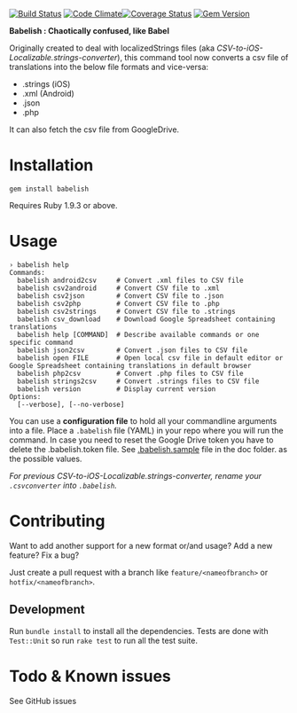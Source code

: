 [![Build Status](https://secure.travis-ci.org/netbe/Babelish.png?branch=master)](http://travis-ci.org/netbe/Babelish)
[![Code Climate](https://codeclimate.com/github/netbe/Babelish.png)](https://codeclimate.com/github/netbe/Babelish)[![Coverage Status](https://coveralls.io/repos/netbe/Babelish/badge.png)](https://coveralls.io/r/netbe/Babelish)
[![Gem Version](https://badge.fury.io/rb/babelish.svg)](http://badge.fury.io/rb/babelish)

**Babelish : Chaotically confused, like Babel**

Originally created to deal with localizedStrings files (aka *CSV-to-iOS-Localizable.strings-converter*), this command tool now converts a csv file of translations into the below file formats and vice-versa:
* .strings (iOS)
* .xml (Android)
* .json
* .php

It can also fetch the csv file from GoogleDrive.

# Installation

`gem install babelish`

Requires Ruby 1.9.3 or above.

# Usage

```
› babelish help
Commands:
  babelish android2csv     # Convert .xml files to CSV file
  babelish csv2android     # Convert CSV file to .xml
  babelish csv2json        # Convert CSV file to .json
  babelish csv2php         # Convert CSV file to .php
  babelish csv2strings     # Convert CSV file to .strings
  babelish csv_download    # Download Google Spreadsheet containing translations
  babelish help [COMMAND]  # Describe available commands or one specific command
  babelish json2csv        # Convert .json files to CSV file
  babelish open FILE       # Open local csv file in default editor or Google Spreadsheet containing translations in default browser
  babelish php2csv         # Convert .php files to CSV file
  babelish strings2csv     # Convert .strings files to CSV file
  babelish version         # Display current version
Options:
  [--verbose], [--no-verbose]
```

You can use a **configuration file** to hold all your commandline arguments into a file.
Place a `.babelish` file (YAML) in your repo where you will run the command. In case you need to reset the Google Drive token you have to delete the .babelish.token file.
See [.babelish.sample](.babelish.sample) file in the doc folder. as the possible values.

*For previous CSV-to-iOS-Localizable.strings-converter, rename your `.csvconverter` into `.babelish`.*

# Contributing

Want to add another support for a new format or/and usage? Add a new feature? Fix a bug?

Just create a pull request with a branch like `feature/<nameofbranch>` or `hotfix/<nameofbranch>`.


## Development

Run `bundle install` to install all the dependencies. Tests are done with `Test::Unit` so run `rake test` to run all the test suite.

# Todo & Known issues

See GitHub issues
